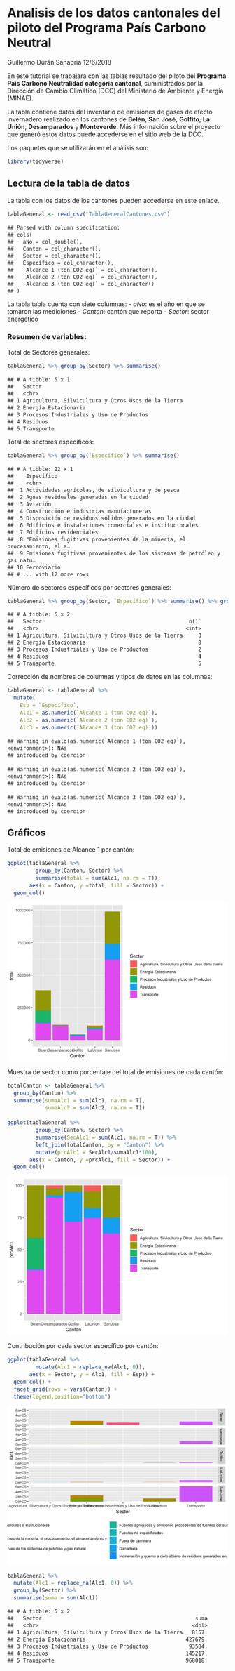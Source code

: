 Analisis de los datos cantonales del piloto del Programa País Carbono
Neutral
================
Guillermo Durán Sanabria
12/6/2018

En este tutorial se trabajará con las tablas resultado del piloto del
**Programa País Carbono Neutralidad categoría cantonal**, suministrados
por la Dirección de Cambio Climático (DCC) del Ministerio de Ambiente y
Energía (MINAE).

La tabla contiene datos del inventario de emisiones de gases de efecto
invernadero realizado en los cantones de **Belén**, **San José**,
**Golfito**, **La Unión**, **Desamparados** y **Monteverde**. Más
información sobre el proyecto que generó estos datos puede accederse en
el sitio web de la DCC.

Los paquetes que se utilizarán en el análisis son:

``` r
library(tidyverse)
```

## Lectura de la tabla de datos

La tabla con los datos de los cantones pueden accederse en este enlace.

``` r
tablaGeneral <- read_csv("TablaGeneralCantones.csv")
```

    ## Parsed with column specification:
    ## cols(
    ##   aNo = col_double(),
    ##   Canton = col_character(),
    ##   Sector = col_character(),
    ##   Específico = col_character(),
    ##   `Alcance 1 (ton CO2 eq)` = col_character(),
    ##   `Alcance 2 (ton CO2 eq)` = col_character(),
    ##   `Alcance 3 (ton CO2 eq)` = col_character()
    ## )

La tabla tabla cuenta con siete columnas: - *aNo*: es el año en que se
tomaron las mediciones - *Canton*: cantón que reporta - *Sector*: sector
energético

### Resumen de variables:

Total de Sectores generales:

``` r
tablaGeneral %>% group_by(Sector) %>% summarise()
```

    ## # A tibble: 5 x 1
    ##   Sector                                             
    ##   <chr>                                              
    ## 1 Agricultura, Silvicultura y Otros Usos de la Tierra
    ## 2 Energía Estacionaria                               
    ## 3 Procesos Industriales y Uso de Productos           
    ## 4 Residuos                                           
    ## 5 Transporte

Total de sectores específicos:

``` r
tablaGeneral %>% group_by(`Específico`) %>% summarise()
```

    ## # A tibble: 22 x 1
    ##    Específico                                                              
    ##    <chr>                                                                   
    ##  1 Actividades agrícolas, de silvicultura y de pesca                       
    ##  2 Aguas residuales generadas en la ciudad                                 
    ##  3 Aviación                                                                
    ##  4 Construcción e industrias manufactureras                                
    ##  5 Disposición de residuos sólidos generados en la ciudad                  
    ##  6 Edificios e instalaciones comerciales e institucionales                 
    ##  7 Edificios residenciales                                                 
    ##  8 "Emisiones fugitivas provenientes de la minería, el procesamiento, el a…
    ##  9 Emisiones fugitivas provenientes de los sistemas de petróleo y gas natu…
    ## 10 Ferroviario                                                             
    ## # ... with 12 more rows

Número de sectores específicos por sectores
generales:

``` r
tablaGeneral %>% group_by(Sector, `Específico`) %>% summarise() %>% group_by(Sector) %>% summarise(n())
```

    ## # A tibble: 5 x 2
    ##   Sector                                              `n()`
    ##   <chr>                                               <int>
    ## 1 Agricultura, Silvicultura y Otros Usos de la Tierra     3
    ## 2 Energía Estacionaria                                    8
    ## 3 Procesos Industriales y Uso de Productos                2
    ## 4 Residuos                                                4
    ## 5 Transporte                                              5

Corrección de nombres de columnas y tipos de datos en las columnas:

``` r
tablaGeneral <- tablaGeneral %>% 
  mutate(
    Esp = `Específico`,
    Alc1 = as.numeric(`Alcance 1 (ton CO2 eq)`),
    Alc2 = as.numeric(`Alcance 2 (ton CO2 eq)`),
    Alc3 = as.numeric(`Alcance 3 (ton CO2 eq)`))
```

    ## Warning in evalq(as.numeric(`Alcance 1 (ton CO2 eq)`), <environment>): NAs
    ## introduced by coercion

    ## Warning in evalq(as.numeric(`Alcance 2 (ton CO2 eq)`), <environment>): NAs
    ## introduced by coercion

    ## Warning in evalq(as.numeric(`Alcance 3 (ton CO2 eq)`), <environment>): NAs
    ## introduced by coercion

## Gráficos

Total de emisiones de Alcance 1 por cantón:

``` r
ggplot(tablaGeneral %>% 
         group_by(Canton, Sector) %>% 
         summarise(total = sum(Alc1, na.rm = T)),
       aes(x = Canton, y =total, fill = Sector)) +
  geom_col()
```

![](TutorialDatosCantones_files/figure-gfm/unnamed-chunk-7-1.png)<!-- -->

Muestra de sector como porcentaje del total de emisiones de cada cantón:

``` r
totalCanton <- tablaGeneral %>% 
  group_by(Canton) %>% 
  summarise(sumaAlc1 = sum(Alc1, na.rm = T),
            sumaAlc2 = sum(Alc2, na.rm = T))

ggplot(tablaGeneral %>% 
         group_by(Canton, Sector) %>% 
         summarise(SecAlc1 = sum(Alc1, na.rm = T)) %>% 
         left_join(totalCanton, by = "Canton") %>% 
         mutate(prcAlc1 = SecAlc1/sumaAlc1*100),
       aes(x = Canton, y =prcAlc1, fill = Sector)) +
  geom_col()
```

![](TutorialDatosCantones_files/figure-gfm/unnamed-chunk-8-1.png)<!-- -->

Contribución por cada sector específico por cantón:

``` r
ggplot(tablaGeneral %>% 
         mutate(Alc1 = replace_na(Alc1, 0)),
       aes(x = Sector, y = Alc1, fill = Esp)) +
  geom_col() +
  facet_grid(rows = vars(Canton)) +
  theme(legend.position="bottom")
```

![](TutorialDatosCantones_files/figure-gfm/unnamed-chunk-9-1.png)<!-- -->

``` r
tablaGeneral %>%
  mutate(Alc1 = replace_na(Alc1, 0)) %>% 
  group_by(Sector) %>% 
  summarise(suma = sum(Alc1))
```

    ## # A tibble: 5 x 2
    ##   Sector                                                 suma
    ##   <chr>                                                 <dbl>
    ## 1 Agricultura, Silvicultura y Otros Usos de la Tierra   8157.
    ## 2 Energía Estacionaria                                427679.
    ## 3 Procesos Industriales y Uso de Productos             93584.
    ## 4 Residuos                                            145217.
    ## 5 Transporte                                          968018.
